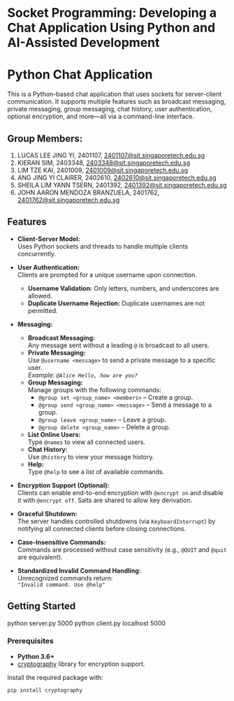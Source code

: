 # Socket Programming: Developing a Chat Application Using Python and AI-Assisted Development

# Python Chat Application

This is a Python-based chat application that uses sockets for server-client communication. It supports multiple features such as broadcast messaging, private messaging, group messaging, chat history, user authentication, optional encryption, and more—all via a command-line interface.

## Group Members:
1. LUCAS LEE JING YI, 2401107, 2401107@sit.singaporetech.edu.sg
2. KIERAN SIM, 2403348, 2403348@sit.singaporetech.edu.sg
3. LIM TZE KAI, 2401009, 2401009@sit.singaporetech.edu.sg
4. ANG JING YI CLAIRER, 2402610, 2402610@sit.singaporetech.edu.sg
5. SHEILA LIM YANN TSERN, 2401392, 2401392@sit.singaporetech.edu.sg
6. JOHN AARON MENDOZA BRANZUELA, 2401762, 2401762@sit.singaporetech.edu.sg

## Features

- **Client-Server Model:**  
  Uses Python sockets and threads to handle multiple clients concurrently.
- **User Authentication:**  
  Clients are prompted for a unique username upon connection.  
  - **Username Validation:** Only letters, numbers, and underscores are allowed.
  - **Duplicate Username Rejection:** Duplicate usernames are not permitted.

- **Messaging:**  
  - **Broadcast Messaging:**  
    Any message sent without a leading `@` is broadcast to all users.
  - **Private Messaging:**  
    Use `@username <message>` to send a private message to a specific user.  
    *Example: `@Alice Hello, how are you?`*
  - **Group Messaging:**  
    Manage groups with the following commands:
    - `@group set <group_name> <members>` – Create a group.
    - `@group send <group_name> <message>` – Send a message to a group.
    - `@group leave <group_name>` – Leave a group.
    - `@group delete <group_name>` – Delete a group.
  - **List Online Users:**  
    Type `@names` to view all connected users.
  - **Chat History:**  
    Use `@history` to view your message history.
  - **Help:**  
    Type `@help` to see a list of available commands.

- **Encryption Support (Optional):**  
  Clients can enable end-to-end encryption with `@encrypt on` and disable it with `@encrypt off`. Salts are shared to allow key derivation.

- **Graceful Shutdown:**  
  The server handles controlled shutdowns (via `KeyboardInterrupt`) by notifying all connected clients before closing connections.

- **Case-Insensitive Commands:**  
  Commands are processed without case sensitivity (e.g., `@QUIT` and `@quit` are equivalent).

- **Standardized Invalid Command Handling:**  
  Unrecognized commands return:  
  `"Invalid command. Use @help"`

## Getting Started
python server.py 5000
python client.py localhost 5000

### Prerequisites

- **Python 3.6+**
- [cryptography](https://cryptography.io/) library for encryption support.

Install the required package with:

```bash
pip install cryptography
